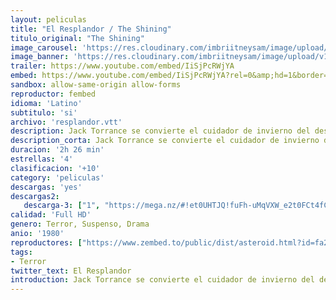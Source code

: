 ```yaml
---
layout: peliculas
title: "El Resplandor / The Shining"
titulo_original: "The Shining"
image_carousel: 'https://res.cloudinary.com/imbriitneysam/image/upload/v1547755161/resplandor-poster-min.jpg'
image_banner: 'https://res.cloudinary.com/imbriitneysam/image/upload/v1547755162/resplandor-banner-min.jpg'
trailer: https://www.youtube.com/embed/IiSjPcRWjYA
embed: https://www.youtube.com/embed/IiSjPcRWjYA?rel=0&amp;hd=1&border=0&wmode=opaque&enablejsapi=1&modestbranding=1&controls=1&showinfo=1
sandbox: allow-same-origin allow-forms
reproductor: fembed
idioma: 'Latino'
subtitulo: 'si'
archivo: 'resplandor.vtt'
description: Jack Torrance se convierte el cuidador de invierno del desolado Hotel Overlook, en Colorado con la esperanza de curar su bloqueo de escritor. Se instala en el hotel junto con su esposa, Wendy, y su hijo, Danny, que está plagado de premoniciones psíquicas. Como la escritura de Jack va a ninguna parte y las visiones de Danny se vuelven más preocupantes, Jack descubre oscuros secretos del hotel y comienza por convertirse en un maníaco homicida, empeñado en aterrorizar a su familia.
description_corta: Jack Torrance se convierte el cuidador de invierno del desolado Hotel Overlook, en Colorado con la esperanza de curar su bloqueo de escritor. Se instala en el hotel junto con su esposa, Wendy, y su hijo, Danny, que está plagado de premoniciones psíquicas. Como la escritura de Jack va..
duracion: '2h 26 min'
estrellas: '4'
clasificacion: '+10'
category: 'peliculas'
descargas: 'yes'
descargas2:
   descarga-3: ["1", "https://mega.nz/#!et0UHTJQ!fuFh-uMqVXW_e2t0FCt4fCYaCbg0uztXJqC45pw4Xjg", "https://www.google.com/s2/favicons?domain=mega.nz","Mega","https://res.cloudinary.com/imbriitneysam/image/upload/v1541473684/mexico.png", "Latino", "Full HD"]
calidad: 'Full HD'
genero: Terror, Suspenso, Drama
anio: '1980'
reproductores: ["https://www.zembed.to/public/dist/asteroid.html?id=fa225a1d7a279613d5fba283b39bd2fd&title=The%20Shining","https://tutumeme.net/embed/player.php?u=bXQ3ajJOaW1wcFRGcEs2VW5XRGExTlRPMytmUnc3bHVwcWhoenVIUjI5SHF5TlNwc0taaG1jN2gwZHZSNTlIRHVhV2tZWitkNUtDVDNOL1ZvYW1rYjJSa29hR2Y","https://api.cuevana3.io/stream/index.php?file=ek5lbm9xYWNrS0xJMVp5b21KREk0dFBLbjVkaHhkRGdrOG1jbnBpUnhhS1ZzcWlJbjhxNnVjeWxqWWFaa3FqbWw4K0RjNFdieHFpMjIzNWlZSlRKcTVhU3FadVkyYURhMDlLYW5walN5ZUxZMHFadnJNZlU","https://api.cuevana3.io/rr/gd.php?h=ek5lbm9xYWNrS0xJMVp5b21KREk0dFBLbjVkaHhkRGdrOG1jbnBpUnhhS1ZzcWlJbjhxNnVjeWxqWWFaa3FqbWw4K0RjNFdieHFpMjIzNWlZSlRKcTVhU3FadVkyUT09"]
tags:
- Terror
twitter_text: El Resplandor
introduction: Jack Torrance se convierte el cuidador de invierno del desolado Hotel Overlook, en Colorado con la esperanza de curar su bloqueo de escritor. Se instala en el hotel junto con su esposa, Wendy, y su hijo, Danny, que está plagado de premoniciones psíquicas. Como la escritura de Jack va..
---
```



 







